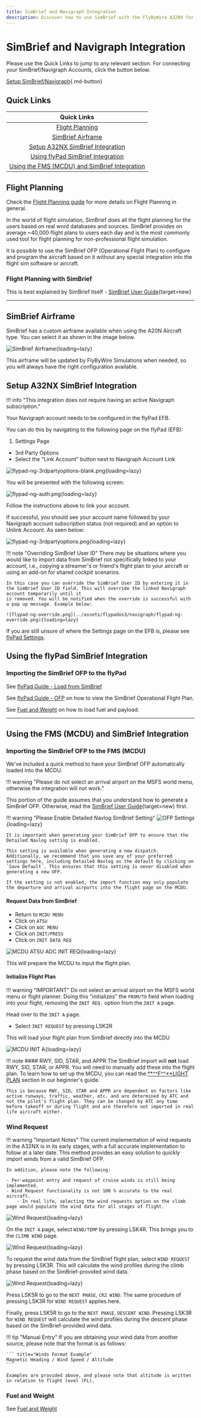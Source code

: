 ```yaml
---
title: SimBrief and Navigraph Integration
description: Discover how to use SimBrief with the FlyByWire A32NX for realistic flight planning.
---
```


<link rel="stylesheet" href="../../../stylesheets/toc-tables.css">

# SimBrief and Navigraph Integration

Please use the Quick Links to jump to any relevant section. For connecting your SimBrief/Navigraph Accounts, click the button below.

[Setup SimBrief/Navigraph](#setup-a32nx-simbrief-integration){.md-button}

## Quick Links

|                                          Quick Links                                          |
|:---------------------------------------------------------------------------------------------:|
|                              [Flight Planning](#flight-planning)                              |
|                            [SimBrief Airframe](#simbrief-airframe)                            |
|             [Setup A32NX SimBrief Integration](#setup-a32nx-simbrief-integration)             |
|          [Using flyPad SimBrief Integration](#using-the-flypad-simbrief-integration)          |
| [Using the FMS (MCDU) and SimBrief Integration](#using-the-fms-mcdu-and-simbrief-integration) |


## Flight Planning

Check the [Flight Planning guide](flight-planning.md) for more details on Flight Planning in general.

In the world of flight simulation, SimBrief does all the flight planning for the users based on real word databases and sources. SimBrief provides on average ~40,000 flight plans to users each day and is the most commonly used tool for flight planning for non-professional flight simulation.

It is possible to use the SimBrief OFP (Operational Flight Plan) to configure and program the aircraft based on it without any special integration into the flight sim software or aircraft.

### Flight Planning with SimBrief

This is best explained by SimBrief itself - [SimBrief User Guide](https://www.simbrief.com/system/guide.php){target=new}

---

## SimBrief Airframe

SimBrief has a custom airframe available when using the A20N Aircraft type. You can select it as shown in the image below.

![SimBrief Airframe](../assets/feature-guides/simbrief/airframe.png){loading=lazy}

This airframe will be updated by FlyByWire Simulations when needed, so you will always have the right configuration available.

## Setup A32NX SimBrief Integration

!!! info "This integration does not require having an active Navigraph subscription."

Your Navigraph account needs to be configured in the flyPad EFB.

You can do this by navigating to the following page on the flyPad (EFB):

1. Settings Page
- 3rd Party Options
- Select the "Link Account" button next to Navigraph Account Link

![flypad-ng-3rdpartyoptions-blank.png](../assets/flypados3/navigraph/flypad-ng-3rdpartyoptions-blank.png){loading=lazy}

You will be presented with the following screen:

![flypad-ng-auth.png](../assets/flypados3/navigraph/flypad-ng-auth.png){loading=lazy}

Follow the instructions above to link your account.

If successful, you should see your account name followed by your Navigraph account subscription status (not required) and an option to Unlink Account. As seen below:

![flypad-ng-3rdpartyoptions.png](../assets/flypados3/navigraph/flypad-ng-3rdpartyoptions.png){loading=lazy}

!!! note "Overriding SimBrief User ID"
    There may be situations where you would like to import data from SimBrief not specifically linked to your account, i.e., copying a streamer's or friend's flight plan to your 
    aircraft or using an add-on for shared cockpit scenarios.

    In this case you can override the SimBrief User ID by entering it in the SimBrief User ID field. This will override the linked Navigraph account temporarily until it 
    is removed. You will be notified when the override is successful with a pop up message. Example below:

    ![flypad-ng-override.png](../assets/flypados3/navigraph/flypad-ng-override.png){loading=lazy}

If you are still unsure of where the Settings page on the EFB is, please see [flyPad Settings](flypados3/settings.md).

## Using the flyPad SimBrief Integration

### Importing the SimBrief OFP to the flyPad

See [flyPad Guide - Load from SimBrief](flypados3/dashboard.md#load-from-simbrief)

See [flyPad Guide - OFP](flypados3/dispatch.md#ofp-page) on how to view the SimBrief Operational Flight Plan.

See [Fuel and Weight](loading-fuel-weight.md) on how to load fuel and payload.

---

## Using the FMS (MCDU) and SimBrief Integration

### Importing the SimBrief OFP to the FMS (MCDU)

We've included a quick method to have your SimBrief OFP automatically loaded into the MCDU.

!!! warning "Please do not select an arrival airport on the MSFS world menu, otherwise the integration will not work."

This portion of the guide assumes that you understand how to generate a SimBrief OFP.
Otherwise, read the [SimBrief User Guide](https://www.simbrief.com/system/guide.php){target=new} first.

!!! warning "Please Enable Detailed Navlog SimBrief Setting"
    ![OFP Settings](../assets/feature-guides/simbrief/OFP-settings.png){loading=lazy}

    It is important when generating your SimBrief OFP to ensure that the Detailed Navlog setting is enabled. 

    This setting is available when generating a new dispatch. Additionally, we recommend that you save any of your preferred settings here, including Detailed Navlog as the default by clicking on `Save Default`. This ensures that this setting is never disabled when generating a new OFP.

    If the setting is not enabled, the import function may only populate the departure and arrival airports into the flight page on the MCDU.

#### Request Data from SimBrief

- Return to `MCDU MENU`
- Click on `ATSU`
- Click on `AOC MENU`
- Click on `INIT/PRESS`
- Click on `INIT DATA REQ`

![MCDU ATSU AOC INIT REQ](..re-guides/simbrief/mcdu2.png "MCDU ATSU AOC INIT REQ"){loading=lazy}

This will prepare the MCDU to input the flight plan.

#### Initialize Flight Plan

!!! warning "IMPORTANT"
    Do not select an arrival airport on the MSFS world menu or flight planner. Doing this "initializes" the `FROM/TO` field when loading into your flight, removing the `INIT REQ.` option from the `INIT A` page.

Head over to the `INIT A` page.

- Select `INIT REQUEST` by pressing LSK2R

This will load your flight plan from SimBrief directly into the MCDU

![MCDU INIT A](..re-guides/simbrief/mcdu1b.png "MCDU INIT A"){loading=lazy}

!!! note
    #### RWY, SID, STAR, and APPR
    The SimBrief import will **not** load RWY, SID, STAR, or APPR. You will need to manually add these into the flight plan. To learn how to set up the MCDU, you can read the [**^^F^^**LIGHT PLAN](../../../pilots-corner/a32nx/a32nx-beginner-guide/preparing-mcdu.md#--f---light-plan) section in our beginner's guide.

    This is because RWY, SID, STAR and APPR are dependent on factors like active runways, traffic, weather, etc. and are determined by ATC and not the pilot's flight plan. They can be changed by ATC any time before takeoff or during flight and are therefore not imported in real life aircraft either.  

[//]: # (Updates to the wind request section should be mentioned in the preparing-mcdu.md page as well.)

### Wind Request

!!! warning "Important Notes"
    The current implementation of wind requests in the A32NX is in its early stages, with a full accurate implementation to follow at a later date. This method provides an easy solution to quickly import winds from a valid SimBrief OFP.

    In addition, please note the following:

    - Per-waypoint entry and request of cruise winds is still being implemented.
    - Wind Request functionality is not 100 % accurate to the real aircraft.
        - In real life, selecting the wind requests option on the climb page would populate the wind data for all stages of flight.

![Wind Request](../assets/feature-guides/simbrief/mcdu-wind1.png){loading=lazy}

On the `INIT A` page, select `WIND/TEMP` by pressing LSK4R. This brings you to the `CLIMB WIND` page.

![Wind Request](../assets/feature-guides/simbrief/mcdu-wind2.png){loading=lazy}

To request the wind data from the SimBrief flight plan, select `WIND REQUEST` by pressing LSK3R. This will calculate the wind profiles during the climb phase based on the SimBrief-provided wind data.

![Wind Request](../assets/feature-guides/simbrief/mcdu-wind3.png){loading=lazy}

Press LSK5R to go to the `NEXT PHASE`, `CRZ WIND`. The same procedure of pressing LSK3R for `WIND REQUEST` applies here.

Finally, press LSK5R to go to the `NEXT PHASE`, `DESCENT WIND`. Pressing LSK3R for `WIND REQUEST` will calculate the wind profiles during the descent phase based on the SimBrief-provided wind data.

!!! tip "Manual Entry"
    If you are obtaining your wind data from another source, please note that the format is as follows:

    ``` title="Winds Format Example"
    Magnetic Heading / Wind Speed / Altitude 
    ```

    Examples are provided above, and please note that altitude is written in relation to flight level (FL). 

### Fuel and Weight

See [Fuel and Weight](loading-fuel-weight.md)
